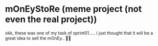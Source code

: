 # mOnEyStoRe (meme project (not even the real project))
okk, these was one of my task of sprint01.....
i just thought that it wiil be a great idea to sell the mOnEy.. 🤗🤔
